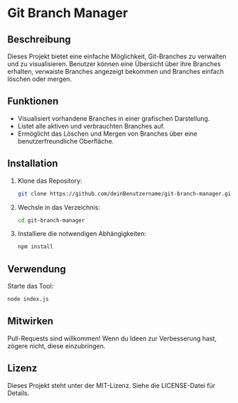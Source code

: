 # Git Branch Manager

## Beschreibung
Dieses Projekt bietet eine einfache Möglichkeit, Git-Branches zu verwalten und zu visualisieren. Benutzer können eine Übersicht über ihre Branches erhalten, verwaiste Branches angezeigt bekommen und Branches einfach löschen oder mergen.

## Funktionen
- Visualisiert vorhandene Branches in einer grafischen Darstellung.
- Listet alle aktiven und verbrauchten Branches auf.
- Ermöglicht das Löschen und Mergen von Branches über eine benutzerfreundliche Oberfläche.

## Installation
1. Klone das Repository:
   ```bash
   git clone https://github.com/deinBenutzername/git-branch-manager.git
   ```
2. Wechsle in das Verzeichnis:
   ```bash
   cd git-branch-manager
   ```
3. Installiere die notwendigen Abhängigkeiten:
   ```bash
   npm install
   ```

## Verwendung
Starte das Tool:
```bash
node index.js
```

## Mitwirken
Pull-Requests sind willkommen! Wenn du Ideen zur Verbesserung hast, zögere nicht, diese einzubringen.

## Lizenz
Dieses Projekt steht unter der MIT-Lizenz. Siehe die LICENSE-Datei für Details.